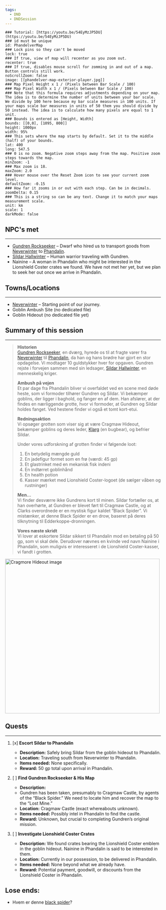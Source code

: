 ```yaml
---
tags:
  - DND
  - DNDSession
---
```

```leaflet
### Tutorial: [https://youtu.be/54EyMzJP5DU](https://youtu.be/54EyMzJP5DU)  
### id must be unique  
id: PhandelverMap  
### Lock pins so they can't be moved  
lock: true
### If true, view of map will recenter as you zoom out.  
recenter: true  
### If true, disables mouse scroll for zomming in and out of a map. Button controls still work.  
noScrollZoom: false  
image: [[phandelver-map-exterior-player.jpg]] 
### Map Pixel Height x 1 / (Pixels between Bar Scale / 100)  
### Map Pixel Width x 1 / (Pixels between Bar Scale / 100)  
### Note that this formula requires adjustments depending on your map. The idea is to determine the number of units between your bar scale. We divide by 100 here because my bar scale measures in 100 units. If your maps scale bar measures in units of 50 them you should divide by 50 instead. The idea is to calculate how many pixels are equal to 1 unit.  
### Bounds is entered as [Height, Width]  
bounds: [[0,0], [1095, 800]]
height: 1000px  
width: 95%  
### This sets where the map starts by default. Set it to the middle (half) of your bounds.  
lat: 400 
long: 547.5
### 0 is no zoom. Negative zoom steps away from the map. Positive zoom steps towards the map.  
minZoom: -1  
### Max zoom is 18.  
maxZoom: 2.0  
### Hover mouse over the Reset Zoom icon to see your current zoom level.  
defaultZoom: -0.15
### How far it zooms in or out with each step. Can be in decimals.  
zoomDelta: 0.15  
### This is a string so can be any text. Change it to match your maps measurement scale.  
unit: km  
scale: 1  
darkMode: false  
```

## NPC's met
---
- [Gundren Rockseeker](/DND/World/Sword-Coast/NPCs/Gundren%20Rockseeker.md) – Dwarf who hired us to transport goods from [Neverwinter](/DND/World/Sword-Coast/Towns/Neverwinter.md) to [Phandalin](../World/Sword-Coast/Towns/Phandalin.md).
- [Sildar Hallwinter](../World/Sword_coast/NPCs/Sildar_Hallwinter.md) – Human warrior traveling with Gundren.
- Nainine –  A woman in Phandalin who might be interested in the Lionshield Coster crates we found. We have not met her yet, but we plan to seek her out once we arrive in Phandalin.
## Towns/Locations
---
- [Neverwinter](../World/Sword_coast/Towns/Neverwinter/Neverwinter.md) – Starting point of our journey. 
- Goblin Ambush Site (no dedicated file)
- Goblin Hideout (no dedicated file yet)

## Summary of this session
---



> **Historien**  
> [Gundren Rockseeker](../World/Sword-Coast/NPCs/Gundren%20Rockseeker.md), en dværg, hyrede os til at fragte varer fra [Neverwinter](../World/Sword-Coast/Towns/Neverwinter.md) til [Phandalin](../World/Sword-Coast/Towns/Phandalin.md), da han og hans brødre har gjort en stor opdagelse. Vi modtager 10 guldstykker hver for opgaven. Gundren rejste i forvejen sammen med sin ledsager, [Sildar Hallwinter](../World/Sword-Coast/NPCs/Sildar%20Hallwinter.md), en menneskelig kriger.
> 
> **Ambush på vejen**  
> Et par dage fra Phandalin bliver vi overfaldet ved en scene med døde heste, som vi formoder tilhører Gundren og Sildar. Vi bekæmper goblins, der ligger i baghold, og fanger en af dem. Han afslører, at der findes en nærliggende grotte, hvor vi formoder, at Gundren og Sildar holdes fanget. Ved hestene finder vi også et tomt kort-etui.
> 
> **Redningsaktion**  
> Vi opsøger grotten som viser sig at være Cragmaw Hideout, bekæmper goblins og deres leder, [Klarg](https://crossgoersdnd.fandom.com/wiki/Klarg) (en bugbear), og befrier Sildar. 
> 
> Under vores udforskning af grotten finder vi følgende loot:  
> 1. En betydelig mængde guld  
> 2. En jadefigur formet som en frø (værdi: 45 gp)  
> 3. Et glastrinket med en mekanisk fisk indeni  
> 4. En indtørret goblinhånd  
> 5. En health potion  
> 6. Kasser mærket med Lionshield Coster-logoet (de sælger våben og rustninger)  
> 
> **Men…**  
> Vi finder desværre ikke Gundrens kort til minen. Sildar fortæller os, at han overhørte, at Gundren er blevet ført til Cragmaw Castle, og at Clarks overordnede er en mystisk figur kaldet “Black Spider”. Vi mistænker, at denne Black Spider er en drow, baseret på deres tilknytning til Edderkoppe-dronningen.
> 
> **Vores næste skridt**  
> Vi lover at eskortere Sildar sikkert til Phandalin mod en betaling på 50 gp, som vi skal dele. Derudover nævnes en kvinde ved navn Nainine i Phandalin, som muligvis er interesseret i de Lionshield Coster-kasser, vi fandt i grotten.

<img src="https://static.wikia.nocookie.net/forgottenrealms/images/0/0a/Cragmaw_Hideout.jpg/revision/latest?cb=20191023174539" alt="Cragmore Hideout image" width="500"/>


## Quests 
---
1. [x] **Escort Sildar to Phandalin**
	 - **Description:** Safely bring Sildar from the goblin hideout to Phandalin. 
	 - **Location:** Traveling south from Neverwinter to Phandalin. 
	 - **Items needed:** None specifically. 
	 - **Reward:** 50 gp total upon arrival in Phandalin. 
 
 2. [ ] **Find Gundren Rockseeker & His Map** 
	 - **Description:** 
	 - Gundren has been taken, presumably to Cragmaw Castle, by agents of the “Black Spider.” We need to locate him and recover the map to the “Lost Mine.” 
	 - **Location:** Cragmaw Castle (exact whereabouts unknown). 
	 - **Items needed:** Possibly intel in Phandalin to find the castle. 
	 - **Reward:** Unknown, but crucial to completing Gundren’s original mission. 
 
 3. [ ] **Investigate Lionshield Coster Crates** 
	 - **Description:** We found crates bearing the Lionshield Coster emblem in the goblin hideout. Nainine in Phandalin is said to be interested in them. 
	 - **Location:** Currently in our possession, to be delivered in Phandalin. 
	 - **Items needed:** None beyond what we already have. 
	 - **Reward:** Potential payment, goodwill, or discounts from the Lionshield Coster in Phandalin.
## Lose ends:
- Hvem er denne [black spider](https://crossgoersdnd.fandom.com/wiki/Black_Spider)?